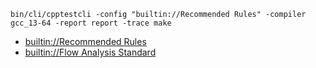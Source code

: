 
```
bin/cli/cpptestcli -config "builtin://Recommended Rules" -compiler gcc_13-64 -report report -trace make
```

- [builtin://Recommended Rules](https://asciinema.org/a/95wyG96BVhZ8SEU59suH666RI)
- [builtin://Flow Analysis Standard](https://asciinema.org/a/JLrkAl7pN9phl901U7o6wChzC)
